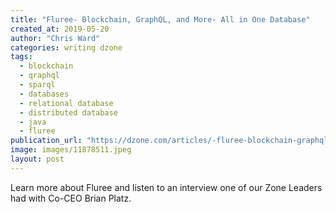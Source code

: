 ```yaml
---
title: "Fluree- Blockchain, GraphQL, and More- All in One Database"
created_at: 2019-05-20
author: "Chris Ward"
categories: writing dzone
tags: 
  - blockchain
  - qraphql
  - sparql
  - databases
  - relational database
  - distributed database
  - java
  - fluree
publication_url: "https://dzone.com/articles/-fluree-blockchain-graphql-and-more-all-in-one-dat"
image: images/11878511.jpeg
layout: post
---
```

Learn more about Fluree and listen to an interview one of our Zone Leaders had with Co-CEO Brian Platz.


